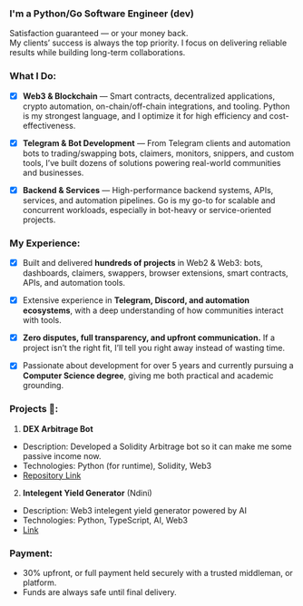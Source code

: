 ### I'm a Python/Go Software Engineer (dev)

Satisfaction guaranteed — or your money back.  
My clients’ success is always the top priority. I focus on delivering reliable results while building long-term collaborations.

### What I Do:
- [x] **Web3 & Blockchain** — Smart contracts, decentralized applications, crypto automation, on-chain/off-chain integrations, and tooling. Python is my strongest language, and I optimize it for high efficiency and cost-effectiveness.  

- [x] **Telegram & Bot Development** — From Telegram clients and automation bots to trading/swapping bots, claimers, monitors, snippers, and custom tools, I’ve built dozens of solutions powering real-world communities and businesses.  

- [x] **Backend & Services** — High-performance backend systems, APIs, services, and automation pipelines. Go is my go-to for scalable and concurrent workloads, especially in bot-heavy or service-oriented projects.  

### My Experience:
- [x] Built and delivered **hundreds of projects** in Web2 & Web3: bots, dashboards, claimers, swappers, browser extensions, smart contracts, APIs, and automation tools.  

- [x] Extensive experience in **Telegram, Discord, and automation ecosystems**, with a deep understanding of how communities interact with tools.  

- [x] **Zero disputes, full transparency, and upfront communication.** If a project isn’t the right fit, I’ll tell you right away instead of wasting time.  

- [x] Passionate about development for over 5 years and currently pursuing a **Computer Science degree**, giving me both practical and academic grounding.

### Projects 📄:
1. **DEX Arbitrage Bot**
  - Description: Developed a Solidity Arbitrage bot so it can make me some passive income now.
  - Technologies: Python (for runtime), Solidity, Web3
  - [Repository Link](https://github.com/touchmeangel/arbitrage_bot)
2. **Intelegent Yield Generator** (Ndini)
  - Description: Web3 intelegent yield generator powered by AI
  - Technologies: Python, TypeScript, AI, Web3
  - [Link](https://ndini.xyz/)

### Payment:
- 30% upfront, or full payment held securely with a trusted middleman, or platform.
- Funds are always safe until final delivery.  
